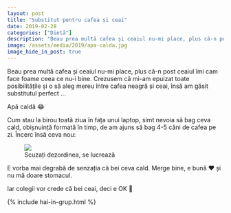 ```yaml
---
layout: post
title: "Substitut pentru cafea și ceai"
date: 2019-02-28
categories: ["Dietă"]
description: "Beau prea multă cafea și ceaiul nu-mi place, plus că-n post ceaiul îmi cam face foame ceea ce nu-i bine. Crezusem că mi-am epuizat toate posibilitățile și o să aleg mereu între cafea neagră și ceai, însă am găsit substitutul perfect ..."
image: /assets/media/2019/apa-calda.jpg
image_hide_in_post: true
---
```


<p class="intro"><span class="dropcap">B</span>eau prea multă cafea și ceaiul nu-mi place, plus că-n post ceaiul îmi cam face foame ceea ce nu-i bine. Crezusem că mi-am epuizat toate posibilitățile și o să aleg mereu între cafea neagră și ceai, însă am găsit substitutul perfect ...</p>

<p class="intro">Apă caldă 😂</p>

Cum stau la birou toată ziua în fața unui laptop, simt nevoia să bag ceva cald, obișnuință formată în timp, de am ajuns să bag 4-5 căni de cafea pe zi. Încerc însă ceva nou:

<figure>
  <img src="{{ site.url }}{{ site.baseurl }}/assets/media/2019/apa-calda.jpg" />
  <figcaption>
    Scuzați dezordinea, se lucrează
  </figcaption>
</figure>

E vorba mai degrabă de senzația că bei ceva cald. Merge bine, e bună ❤️ și nu mă doare stomacul.

Iar colegii vor crede că bei ceai, deci e OK 🙂

{% include hai-in-grup.html %}
